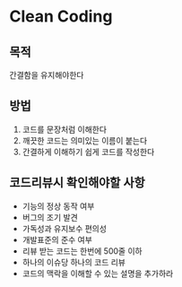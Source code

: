 # Clean Coding

## 목적

간결함을 유지해야한다

## 방법

1. 코드를 문장처럼 이해한다
2. 깨끗한 코드는 의미있는 이름이 붙는다
3. 간결하게 이해하기 쉽게 코드를 작성한다

## 코드리뷰시 확인해야할 사항

- 기능의 정상 동작 여부
- 버그의 조기 발견
- 가독성과 유지보수 편의성
- 개발표준의 준수 여부
- 리뷰 받는 코드는 한번에 500줄 이하
- 하나의 이슈당 하나의 코드 리뷰
- 코드의 맥락을 이해할 수 있는 설명을 추가하라

